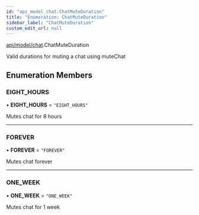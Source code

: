 ```yaml
---
id: "api_model_chat.ChatMuteDuration"
title: "Enumeration: ChatMuteDuration"
sidebar_label: "ChatMuteDuration"
custom_edit_url: null
---
```


[api/model/chat](/api/modules/api_model_chat.md).ChatMuteDuration

Valid durations for muting a chat using muteChat

## Enumeration Members

### EIGHT\_HOURS

• **EIGHT\_HOURS** = ``"EIGHT_HOURS"``

Mutes chat for 8 hours

___

### FOREVER

• **FOREVER** = ``"FOREVER"``

Mutes chat forever

___

### ONE\_WEEK

• **ONE\_WEEK** = ``"ONE_WEEK"``

Mutes chat for 1 week
